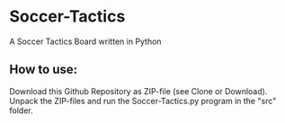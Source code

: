 # Soccer-Tactics
A Soccer Tactics Board written in Python

## How to use:

Download this Github Repository as ZIP-file (see Clone or Download).
Unpack the ZIP-files and run the Soccer-Tactics.py program in the "src" folder.